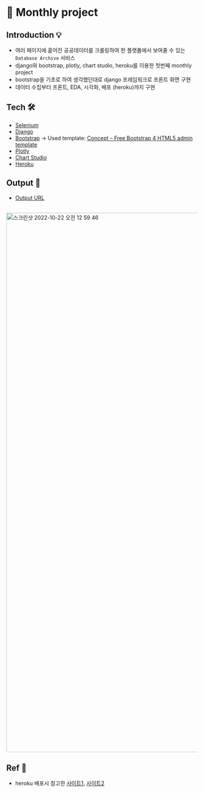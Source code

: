 # 🎉 Monthly project

## Introduction 💡
- 여러 페이지에 흩어진 공공데이터를 크롤링하여 한 플랫폼에서 보여줄 수 있는 `Database Archive` 서비스
- django와 bootstrap, plotly, chart studio, heroku를 이용한 첫번째 monthly project
- bootstrap을 기초로 하여 생각했던대로 django 프레임워크로 프론트 화면 구현
- 데이터 수집부터 프론트, EDA, 시각화, 배포 (heroku)까지 구현


## Tech 🛠
- [Selenium](https://www.selenium.dev/)
- [Django](https://www.djangoproject.com/)
- [Bootstrap](https://getbootstrap.com/) -> Used template: [Concept – Free Bootstrap 4 HTML5 admin template](https://themewagon.com/themes/free-bootstrap-4-html5-admin-dashboard-template-concept/)
- [Plotly](https://plotly.com/python/)
- [Chart Studio](https://plotly.com/chart-studio-help/tutorials/)
- [Heroku](https://dashboard.heroku.com/)

## Output 🏅
- [Output URL](https://monthly-prj.herokuapp.com/)

<br/>
<img width="1418" alt="스크린샷 2022-10-22 오전 12 59 46" src="https://user-images.githubusercontent.com/75621410/197239001-6ebda8e6-df57-412a-a03c-1516fda3775b.png">

## Ref 🙏
- heroku 배포시 참고한 [사이트1](https://integer-ji.tistory.com/11), [사이트2](https://dev-yakuza.posstree.com/ko/django/heroku/)
